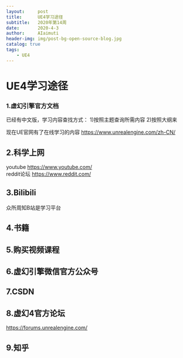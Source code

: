 ```yaml
---
layout:     post
title:      UE4学习途径
subtitle:   2020年第14周
date:       2020-4-3
author:     AIaimuti
header-img: img/post-bg-open-source-blog.jpg
catalog: true
tags:
    - UE4 
---
```


# UE4学习途径
### 1.虚幻引擎官方文档
已经有中文版，学习内容查找方式：
1)按照主题查询所需内容
2)按照大纲来

现在UE官网有了在线学习的内容
https://www.unrealengine.com/zh-CN/
## 2.科学上网
youtube https://www.youtube.com/<br>
reddit论坛 https://www.reddit.com/

## 3.Bilibili
众所周知B站是学习平台
## 4.书籍
## 5.购买视频课程
## 6.虚幻引擎微信官方公众号
## 7.CSDN
## 8.虚幻4官方论坛
https://forums.unrealengine.com/
## 9.知乎



